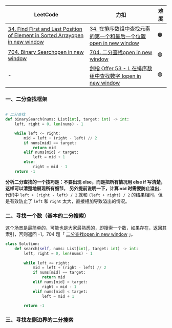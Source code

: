 | LeetCode                                                                                                                                                                | 力扣                                                                                                                                   | 难度  |
| ----------------------------------------------------------------------------------------------------------------------------------------------------------------------- | ------------------------------------------------------------------------------------------------------------------------------------ | --- |
| [34. Find First and Last Position of Element in Sorted Arrayopen in new window](https://leetcode.com/problems/find-first-and-last-position-of-element-in-sorted-array/) | [34. 在排序数组中查找元素的第一个和最后一个位置open in new window](https://leetcode.cn/problems/find-first-and-last-position-of-element-in-sorted-array/) | 🟠  |
| [704. Binary Searchopen in new window](https://leetcode.com/problems/binary-search/)                                                                                    | [704. 二分查找open in new window](https://leetcode.cn/problems/binary-search/)                                                           | 🟢  |
| -                                                                                                                                                                       | [剑指 Offer 53 - I. 在排序数组中查找数字 Iopen in new window](https://leetcode.cn/problems/zai-pai-xu-shu-zu-zhong-cha-zhao-shu-zi-lcof/)        | 🟢  |

### 一、二分查找框架
```python

# 二分查找
def binarySearch(nums: List[int], target: int) -> int:
    left, right = 0, len(nums) - 1

    while left <= right:
        mid = left + (right - left) // 2
        if nums[mid] == target:
            return mid
        elif nums[mid] < target:
            left = mid + 1
        else:
            right = mid - 1
    return -1
```
**分析二分查找的一个技巧是：不要出现 else，而是把所有情况用 else if 写清楚，这样可以清楚地展现所有细节**。
**另外提前说明一下，计算 `mid` 时需要防止溢出**，代码中 `left + (right - left) / 2` 就和 `(left + right) / 2` 的结果相同，但是有效防止了 `left` 和 `right` 太大，直接相加导致溢出的情况。

### 二、寻找一个数（基本的二分搜索）
这个场景是最简单的，可能也是大家最熟悉的，即搜索一个数，如果存在，返回其索引，否则返回 -1。704 题「 [二分查找open in new window](https://leetcode.cn/problems/binary-search/) 」。
```python
class Solution:  
    def search(self, nums: List[int], target: int) -> int:  
        left, right = 0, len(nums) - 1  
  
        while left <= right:  
            mid = left + (right - left) // 2  
            if nums[mid] == target:  
                return mid  
            elif nums[mid] > target:  
                right = mid - 1  
            elif nums[mid] < target:  
                left = mid + 1  
  
        return -1
```

### 三、寻找左侧边界的二分搜索
